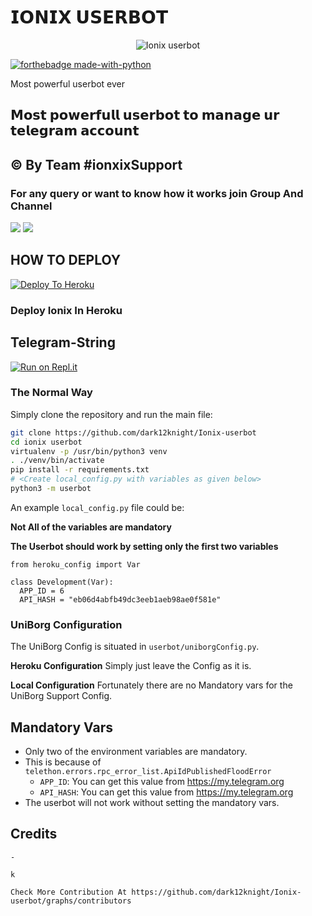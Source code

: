# 𝗜𝗢𝗡𝗜𝗫 𝗨𝗦𝗘𝗥𝗕𝗢𝗧

<p align="center">
<img src="https://telegra.ph/file/146232d08048652cb7ca2.jpg" alt="Ionix userbot">


[![forthebadge made-with-python](http://ForTheBadge.com/images/badges/made-with-python.svg)](https://www.python.org/)



Most powerful userbot ever
## 𝗠𝗼𝘀𝘁 𝗽𝗼𝘄𝗲𝗿𝗳𝘂𝗹𝗹 𝘂𝘀𝗲𝗿𝗯𝗼𝘁 𝘁𝗼 𝗺𝗮𝗻𝗮𝗴𝗲 𝘂𝗿 𝘁𝗲𝗹𝗲𝗴𝗿𝗮𝗺 𝗮𝗰𝗰𝗼𝘂𝗻𝘁

## © By Team #ionxixSupport

### For any query or want to know how it works join Group And Channel 

<a href="https://t.me/ionox_ot_"><img src="https://img.shields.io/badge/Join-Telegram%20Group-red.svg?logo=Telegram"></a>
<a href="https://t.me/Ionix_updates"><img src="https://img.shields.io/badge/Join-Telegram%20channel-blue.svg?logo=telegram"></a>

## HOW TO DEPLOY 

[![Deploy To Heroku](https://www.herokucdn.com/deploy/button.svg)](https://heroku.com/deploy?template=https://github.com/dark12knight/Ionix-userbot/bolb/accountchecker)


### Deploy Ionix In Heroku



## Telegram-String

[![Run on Repl.it](http://repl.it/badge/github/dark12knight)](https://Ionxix.dark12knight.repl.run)


### The Normal Way

Simply clone the repository and run the main file:
```sh
git clone https://github.com/dark12knight/Ionix-userbot
cd ionix userbot
virtualenv -p /usr/bin/python3 venv
. ./venv/bin/activate
pip install -r requirements.txt
# <Create local_config.py with variables as given below>
python3 -m userbot
```

An example `local_config.py` file could be:

**Not All of the variables are mandatory**

__The Userbot should work by setting only the first two variables__

```python3
from heroku_config import Var

class Development(Var):
  APP_ID = 6
  API_HASH = "eb06d4abfb49dc3eeb1aeb98ae0f581e"
```


### UniBorg Configuration


The UniBorg Config is situated in `userbot/uniborgConfig.py`.

**Heroku Configuration**
Simply just leave the Config as it is.

**Local Configuration**
Fortunately there are no Mandatory vars for the UniBorg Support Config.

## Mandatory Vars

- Only two of the environment variables are mandatory.
- This is because of `telethon.errors.rpc_error_list.ApiIdPublishedFloodError`
    - `APP_ID`:   You can get this value from https://my.telegram.org
    - `API_HASH`:   You can get this value from https://my.telegram.org
- The userbot will not work without setting the mandatory vars.

## Credits 
```- Thanks To All Contributers For This Project 
- 

k

Check More Contribution At https://github.com/dark12knight/Ionix-userbot/graphs/contributors
